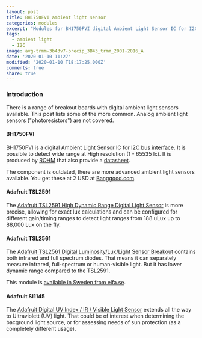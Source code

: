 ```yaml
---
layout: post
title: BH1750FVI ambient light sensor
categories: modules
excerpt: "Modules for BH1750FVI digital Ambient Light Sensor IC for I2C bus interface"
tags:
  - ambient light
  - I2C
image: avg-trmm-3b43v7-precip_3B43_trmm_2001-2016_A
date: '2020-01-10 11:27'
modified: '2020-01-10 T18:17:25.000Z'
comments: true
share: true
---
```

<script src="https://karttur.github.io/common/assets/js/karttur/togglediv.js"></script>

### Introduction

There is a range of breakout boards with digital ambient light sensors available. This post lists some of the more common. Analog ambient light sensors ("photoresistors") are not covered.

#### BH1750FVI

BH1750FVI is a digital Ambient Light Sensor IC for [I2C bus interface](../../ide/ide-I2C).  It is possible to detect wide range at High resolution (1 - 65535 lx). It is produced by [ROHM](http://rohmfs.rohm.com) that also provide a [datasheet](http://rohmfs.rohm.com/en/products/databook/datasheet/ic/sensors/light/bh1721fvc-e.pdf).

The component is outdated, there are more advanced ambient light sensors available. You get these at 2 USD at [Banggood.com](https://www.banggood.com/sv/3pcs-BH1750FVI-Digital-Light-Intensity-Sensor-Module-AVR-3V-5V-p-1088322.html?gmcCountry=SE&currency=SEK&createTmp=1&utm_source=googleshopping&utm_medium=cpc_union&utm_content=xibei&utm_campaign=xibei-ssc-se-all-0716&ad_id=367117562532&gclid=CjwKCAiA1fnxBRBBEiwAVUouUjPHJVFEAMNatPflexpifdbfpMZxqx12Kqnnbjy7ho6GK9sInW401xoCPi0QAvD_BwE&cur_warehouse=CN).

#### Adafruit TSL2591

The [Adafruit TSL2591 High Dynamic Range Digital Light Sensor](https://www.adafruit.com/product/1980) is more precise, allowing for exact lux calculations and can be configured for different gain/timing ranges to detect light ranges from 188 uLux up to 88,000 Lux on the fly.

#### Adafruit TSL2561

The [Adafruit TSL2561 Digital Luminosity/Lux/Light Sensor Breakout](https://www.adafruit.com/product/439) contains both infrared and full spectrum diodes. That means it can separately measure infrared, full-spectrum or human-visible light. But it has lower dynamic range compared to the TSL2591.

This module is [available in Sweden from elfa.se](https://www.elfa.se/sv/tsl2591-high-dynamic-range-digital-ljussensor-5v-adafruit-1980/p/30091163?channel=b2c&price_gs=89.75&wt_mc=se.cse.gshop.sv.-&source=googleps&ext_cid=shgooaqsesv-na&/?ext_cid=shgooaqsesv-P-Shopping-MainCampaign&&gclid=CjwKCAiA1fnxBRBBEiwAVUouUrvOQBRbd5DkLGgOS3S8ff9X4OXmfK7VVfUryLk8C7t6XtBii4wYUBoCNkMQAvD_BwE).

#### Adafruit SI1145

The [Adafruit Digital UV Index / IR / Visible Light Sensor](https://www.adafruit.com/product/1777) extends all the way to Ultraviolett (UV) light. That could be of interest when determining the bacground light source, or for assessing needs of sun protection (as a completely different usage).

